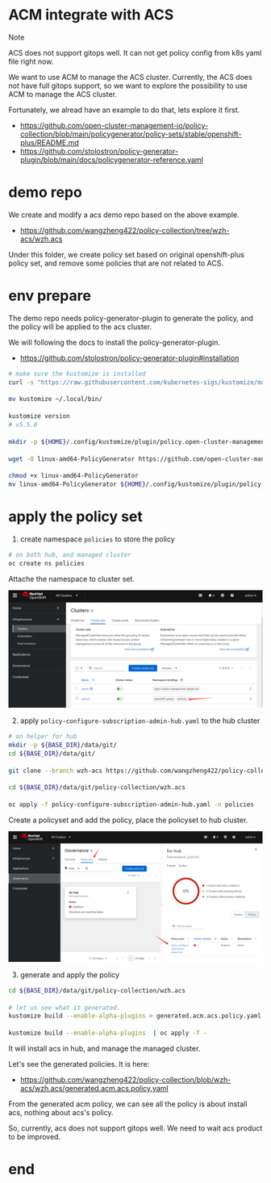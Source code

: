 # ACM integrate with ACS

> [!NOTE]
> ACS does not support gitops well. It can not get policy config from k8s yaml file right now.

We want to use ACM to manage the ACS cluster. Currently, the ACS does not have full gitops support, so we want to explore the possibility to use ACM to manage the ACS cluster.

Fortunately, we alread have an example to do that, lets explore it first.

- https://github.com/open-cluster-management-io/policy-collection/blob/main/policygenerator/policy-sets/stable/openshift-plus/README.md
- https://github.com/stolostron/policy-generator-plugin/blob/main/docs/policygenerator-reference.yaml

# demo repo

We create and modify a acs demo repo based on the above example.

- https://github.com/wangzheng422/policy-collection/tree/wzh-acs/wzh.acs

Under this folder, we create policy set based on original openshift-plus policy set, and remove some policies that are not related to ACS.

# env prepare

The demo repo needs policy-generator-plugin to generate the policy, and the policy will be applied to the acs cluster.

We will following the docs to install the policy-generator-plugin.
- https://github.com/stolostron/policy-generator-plugin#installation

```bash
# make sure the kustomize is installed
curl -s "https://raw.githubusercontent.com/kubernetes-sigs/kustomize/master/hack/install_kustomize.sh"  | bash

mv kustomize ~/.local/bin/

kustomize version
# v5.5.0

mkdir -p ${HOME}/.config/kustomize/plugin/policy.open-cluster-management.io/v1/policygenerator

wget -O linux-amd64-PolicyGenerator https://github.com/open-cluster-management-io/policy-generator-plugin/releases/download/v1.16.0/linux-amd64-PolicyGenerator

chmod +x linux-amd64-PolicyGenerator
mv linux-amd64-PolicyGenerator ${HOME}/.config/kustomize/plugin/policy.open-cluster-management.io/v1/policygenerator/PolicyGenerator

```

# apply the policy set

1. create namespace `policies` to store the policy

```bash
# on both hub, and managed cluster
oc create ns policies
```

Attache the namespace to cluster set.

![](imgs/2024.11.acm.acs.md/2024-11-21-10-30-21.png)

2. apply `policy-configure-subscription-admin-hub.yaml` to the hub cluster

```bash
# on helper for hub
mkdir -p ${BASE_DIR}/data/git/
cd ${BASE_DIR}/data/git/

git clone --branch wzh-acs https://github.com/wangzheng422/policy-collection

cd ${BASE_DIR}/data/git/policy-collection/wzh.acs

oc apply -f policy-configure-subscription-admin-hub.yaml -n policies

```

Create a policyset and add the policy, place the policyset to hub cluster.

![](imgs/2024.11.acm.acs.md/2024-11-21-10-34-27.png)

3. generate and apply the policy

```bash
cd ${BASE_DIR}/data/git/policy-collection/wzh.acs

# let us see what it generated.
kustomize build --enable-alpha-plugins > generated.acm.acs.policy.yaml

kustomize build --enable-alpha-plugins  | oc apply -f -

```

It will install acs in hub, and manage the managed cluster.

Let's see the generated policies. It is here:
- https://github.com/wangzheng422/policy-collection/blob/wzh-acs/wzh.acs/generated.acm.acs.policy.yaml

From the generated acm policy, we can see all the policy is about install acs, nothing about acs's policy.

So, currently, acs does not support gitops well. We need to wait acs product to be improved.


# end